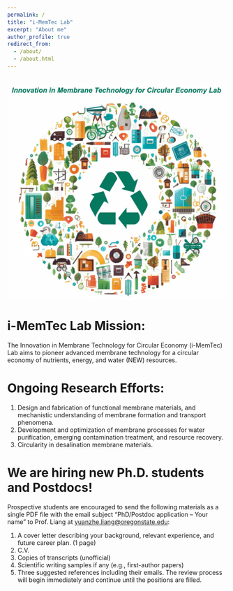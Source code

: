 ```yaml
---
permalink: /
title: "i-MemTec Lab"
excerpt: "About me"
author_profile: true
redirect_from: 
  - /about/
  - /about.html
---
```


<br/><img src='/images/Firstpage.png'>



i-MemTec Lab Mission:
======
The Innovation in Membrane Technology for Circular Economy (i-MemTec) Lab aims to pioneer advanced membrane technology for a circular economy of nutrients, energy, and water (NEW) resources.

Ongoing Research Efforts:
======
1. Design and fabrication of functional membrane materials, and mechanistic understanding of membrane formation and transport phenomena.
2. Development and optimization of membrane processes for water purification, emerging contamination treatment, and resource recovery.
3. Circularity in desalination membrane materials.

We are hiring new Ph.D. students and Postdocs!
======
Prospective students are encouraged to send the following materials as a single PDF file with the email subject “PhD/Postdoc application – Your name” to Prof. Liang at yuanzhe.liang@oregonstate.edu:
1.	A cover letter describing your background, relevant experience, and future career plan. (1 page)
2.	C.V.
3.	Copies of transcripts (unofficial)
4.	Scientific writing samples if any (e.g., first-author papers)
5.	Three suggested references including their emails.
The review process will begin immediately and continue until the positions are filled.
